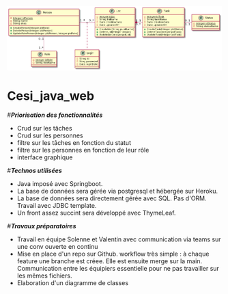 
![Diagramme UML](https://github.com/Solinouk/Cesi_java_web/blob/main/Diagramme/Diagramme%20de%20classe.png)
# Cesi_java_web

#***Priorisation des fonctionnalités***
- Crud sur les tâches
- Crud sur les personnes
- filtre sur les tâches en fonction du statut
- filtre sur les personnes en fonction de leur rôle
- interface graphique



#***Technos utilisées***
- Java imposé avec Springboot. 
- La base de données sera gérée via postgresql et hébergée sur Heroku.
- La base de données sera directement gérée avec SQL. Pas d'ORM. Travail avec JDBC template.
- Un front assez succint sera développé avec ThymeLeaf.  
 

#***Travaux préparatoires***
- Travail en équipe Solenne et Valentin avec communication via teams sur une conv ouverte en continu
- Mise en place d'un repo sur Github. workflow très simple : à chaque feature une branche est créee. Elle est ensuite merge sur la main. Communication entre les équipiers essentielle pour ne pas travailler sur les mêmes fichiers. 
- Elaboration d'un diagramme de classes
